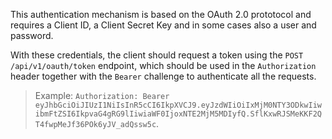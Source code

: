 This authentication mechanism is based on the OAuth 2.0 prototocol and requires a Client ID, a Client Secret Key and
in some cases also a user and password.

With these credentials, the client should request a token using the `POST /api/v1/oauth/token` endpoint,
which should be used in the `Authorization` header together with the `Bearer` challenge to authenticate all the requests.

> Example: `Authorization: Bearer eyJhbGciOiJIUzI1NiIsInR5cCI6IkpXVCJ9.eyJzdWIiOiIxMjM0NTY3ODkwIiwibmFtZSI6IkpvaG4gRG9lIiwiaWF0IjoxNTE2MjM5MDIyfQ.SflKxwRJSMeKKF2QT4fwpMeJf36POk6yJV_adQssw5c`.
